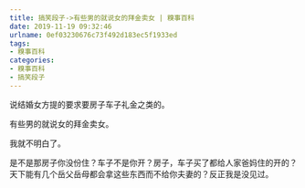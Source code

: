 ```yaml
---
title: 搞笑段子->有些男的就说女的拜金卖女 | 糗事百科
date: 2019-11-19 09:32:46
urlname: 0ef03230676c73f492d183ec5f1933ed
tags: 
- 糗事百科
categories:
- 糗事百科
- 搞笑段子
---
```

说结婚女方提的要求要房子车子礼金之类的。

有些男的就说女的拜金卖女。

我就不明白了。

是不是那房子你没份住？车子不是你开？房子，车子买了都给人家爸妈住的开的？天下能有几个岳父岳母都会拿这些东西而不给你夫妻的？反正我是没见过。


